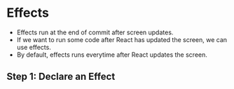 # Effects

- Effects run at the end of commit after screen updates.
- If we want to run some code after React has updated the screen, we can use effects.
- By default, effects runs everytime after React updates the screen.


## Step 1: Declare an Effect 
